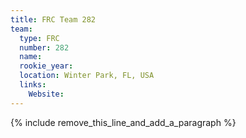 ```yaml
---
title: FRC Team 282
team:
  type: FRC
  number: 282
  name:
  rookie_year:
  location: Winter Park, FL, USA
  links:
    Website:
---
```


{% include remove_this_line_and_add_a_paragraph %}